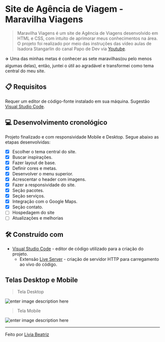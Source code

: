 # Site de Agência de Viagem - Maravilha Viagens
> Maravilha Viagens é um site de Agência de Viagens desenvolvido em HTML e CSS, com intuito de aprimorar meus conhecimentos na área. O projeto foi realizado por meio das instruções das vídeo aulas de Isadora Stangarlin do canal Papo de Dev via [Youtube](https://youtube.com/playlist?list=PLOUrDmh7c7mVzTETBVBerrMawaLd-4RMs). 

:airplane: Uma das minhas metas é conhecer as sete maravilhas(ou pelo menos algumas delas), então, juntei o útil ao agradável e transformei como tema central do meu site.

## :clipboard: Requisitos
Requer um editor de código-fonte instalado em sua máquina. Sugestão [Visual Studio Code](https://code.visualstudio.com/).

## :computer: Desenvolvimento cronológico
Projeto finalizado e com responsividade Mobile e Desktop. Segue abaixo as etapas desenvolvidas:
 - [x] Escolher o tema central do site.
 - [x] Buscar inspirações.
 - [x] Fazer layout de base.
 - [x] Definir cores e metas.
 - [x] Desenvolver o menu superior.
 - [x] Acrescentar o header com imagens.
 - [x] Fazer a responsividade do site.
 - [x] Seção pacotes.
 - [x] Seção serviços.
 - [x] Integração com o Google Maps.
 - [x] Seção contato.
 - [ ] Hospedagem do site
 - [ ] Atualizações e melhorias

## :hammer_and_wrench: Construído com

 - [Visual Studio Code](https://code.visualstudio.com/) - editor de código utilizado para a criação do projeto.
   - Extensão [Live Server](https://marketplace.visualstudio.com/items?itemName=ritwickdey.LiveServer) - criação de servidor HTTP para carregamento ao vivo do código.

## Telas Desktop e Mobile
>Tela Desktop

![enter image description here](https://github.com/liviabeatrizml/maravilha-viagem/blob/main/componentes/GIF_TelaDesktop.gif?raw=true)
>Tela Mobile

![enter image description here](https://github.com/liviabeatrizml/maravilha-viagem/blob/main/componentes/GIF_TelaMobile.gif?raw=true)

---
Feito por [Livia Beatriz](https://github.com/liviabeatrizml) 
